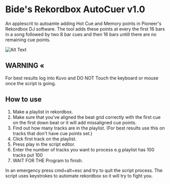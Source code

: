 # Bide's Rekordbox AutoCuer v1.0
An applescrit to autoamte adding Hot Cue and Memory points in Pioneer's Rekordbox DJ software. 
The tool adds these points at every the first 16 bars in a song followed by two 8 bar cues and then 16 bars untill there are no remaining cue points. 

![Alt Text](https://github.com/Bide-UK/Bides-Rekordbox-AutoCuer/blob/master/tutorial/Lazy%20Cue%20v1.02.gif)

## WARNING «
For best results log into Kuvo and DO NOT Touch the keyboard or mouse once the script is going. 

## How to use
1. Make a playlist in rekordbox.
2. Make sure that you've aligned the beat grid correctly with the first cue on the first down beat or it will add missaligned cue points.
3. Find out how many tracks are in the playlist. (For best results use this on tracks that don't have cue points set.)
4. Click first track on the playlist. 
5. Press play in the script editor.
6. Enter the number of tracks you want to process e.g playlist has 100 tracks put 100
7. WAIT FOR THE Program to finish. 

In an emergency press cmd+alt+esc and try to quit the script process. The script uses keystrokes to automate rekordbox so it will try to fight you.
